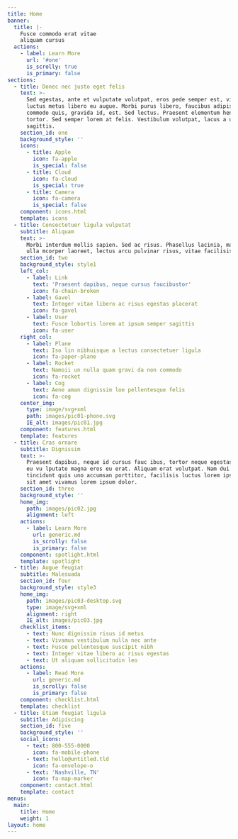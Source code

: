```yaml
---
title: Home
banner:
  title: |-
    Fusce commodo erat vitae
    aliquam cursus
  actions:
    - label: Learn More
      url: '#one'
      is_scrolly: true
      is_primary: false
sections:
  - title: Donec nec justo eget felis
    text: >-
      Sed egestas, ante et vulputate volutpat, eros pede semper est, vitae
      luctus metus libero eu augue. Morbi purus libero, faucibus adipiscing,
      commodo quis, gravida id, est. Sed lectus. Praesent elementum hendrerit
      tortor. Sed semper lorem at felis. Vestibulum volutpat, lacus a ultrices
      sagittis.
    section_id: one
    background_style: ''
    icons:
      - title: Apple
        icon: fa-apple
        is_special: false
      - title: Cloud
        icon: fa-cloud
        is_special: true
      - title: Camera
        icon: fa-camera
        is_special: false
    component: icons.html
    template: icons
  - title: Consectetuer ligula vulputat
    subtitle: Aliquam
    text: >-
      Morbi interdum mollis sapien. Sed ac risus. Phasellus lacinia, magna a
      ulla mcorper laoreet, lectus arcu pulvinar risus, vitae facilisis
    section_id: two
    background_style: style1
    left_col:
      - label: Link
        text: 'Praesent dapibus, neque cursus faucibustor'
        icon: fa-chain-broken
      - label: Gavel
        text: Integer vitae libero ac risus egestas placerat
        icon: fa-gavel
      - label: User
        text: Fusce lobortis lorem at ipsum semper sagittis
        icon: fa-user
    right_col:
      - label: Plane
        text: Iso lin nibhuisque a lectus consectetuer ligula
        icon: fa-paper-plane
      - label: Rocket
        text: Namoii un nulla quam gravi da non commodo
        icon: fa-rocket
      - label: Cog
        text: Aene aman dignissim loe pellentesque felis
        icon: fa-cog
    center_img:
      type: image/svg+xml
      path: images/pic01-phone.svg
      IE_alt: images/pic01.jpg
    component: features.html
    template: features
  - title: Cras ornare
    subtitle: Dignissim
    text: >-
      Praesent dapibus, neque id cursus fauc ibus, tortor neque egestas augue,
      eu vu lputate magna eros eu erat. Aliquam erat volutpat. Nam dui mi,
      tincidunt quis uno accumsan porttitor, facilisis luctus lorem ipsum dolor
      sit amet vivamus lorem ipsum dolor.
    section_id: three
    background_style: ''
    home_img:
      path: images/pic02.jpg
      alignment: left
    actions:
      - label: Learn More
        url: generic.md
        is_scrolly: false
        is_primary: false
    component: spotlight.html
    template: spotlight
  - title: Augue feugiat
    subtitle: Malesuada
    section_id: four
    background_style: style3
    home_img:
      path: images/pic03-desktop.svg
      type: image/svg+xml
      alignment: right
      IE_alt: images/pic03.jpg
    checklist_items:
      - text: Nunc dignissim risus id metus
      - text: Vivamus vestibulum nulla nec ante
      - text: Fusce pellentesque suscipit nibh
      - text: Integer vitae libero ac risus egestas
      - text: Ut aliquam sollicitudin leo
    actions:
      - label: Read More
        url: generic.md
        is_scrolly: false
        is_primary: false
    component: checklist.html
    template: checklist
  - title: Etiam feugiat ligula
    subtitle: Adipiscing
    section_id: five
    background_style: ''
    social_icons:
      - text: 800-555-0000
        icon: fa-mobile-phone
      - text: hello@untitled.tld
        icon: fa-envelope-o
      - text: 'Nashville, TN'
        icon: fa-map-marker
    component: contact.html
    template: contact
menus:
  main:
    title: Home
    weight: 1
layout: home
---
```

